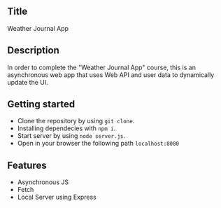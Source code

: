 ## Title

Weather Journal App

## Description

In order to complete the "Weather Journal App" course, this is an asynchronous web app that uses Web API and user data to dynamically update the UI.

## Getting started

* Clone the repository by using `git clone`.
* Installing dependecies with `npm i`.
* Start server by using `node server.js`.
* Open in your browser the following path `localhost:8080`


## Features

* Asynchronous JS
* Fetch
* Local Server using Express




